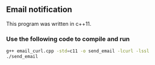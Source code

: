 ## Email notification
This program was written in c++11.

### Use the following code to compile and run
```sh
g++ email_curl.cpp -std=c11 -o send_email -lcurl -lssl
./send_email
```
